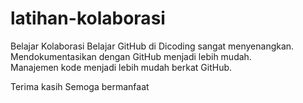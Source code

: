 # latihan-kolaborasi

Belajar Kolaborasi Belajar GitHub di Dicoding sangat menyenangkan.  
Mendokumentasikan dengan GitHub menjadi lebih mudah.  
Manajemen kode menjadi lebih mudah berkat GitHub.

Terima kasih
Semoga bermanfaat
